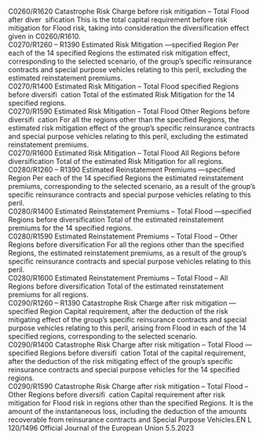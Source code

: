  
C0260/R1620  Catastrophe Risk Charge 
before risk mitigation – 
Total Flood after diver ­
sification  This is the total capital requirement before risk mitigation for Flood risk, taking 
into consideration the diversification effect given in C0260/R1610.  
C0270/R1260 – 
R1390  Estimated Risk Mitigation 
—specified Region  Per each of the 14 specified Regions the estimated risk mitigation effect, 
corresponding to the selected scenario, of the group’s specific reinsurance 
contracts and special purpose vehicles relating to this peril, excluding the 
estimated reinstatement premiums.  
C0270/R1400  Estimated Risk Mitigation 
– Total Flood specified 
Regions before diversifi ­
cation  Total of the estimated Risk Mitigation for the 14 specified regions.  
C0270/R1590  Estimated Risk Mitigation 
– Total Flood Other 
Regions before diversifi ­
cation  For all the regions other than the specified Regions, the estimated risk mitigation 
effect of the group’s specific reinsurance contracts and special purpose vehicles 
relating to this peril, excluding the estimated reinstatement premiums.  
C0270/R1600  Estimated Risk Mitigation 
– Total Flood All Regions 
before diversification  Total of the estimated Risk Mitigation for all regions.  
C0280/R1260 – 
R1390  Estimated Reinstatement 
Premiums —specified 
Region  Per each of the 14 specified Regions the estimated reinstatement premiums, 
corresponding to the selected scenario, as a result of the group’s specific 
reinsurance contracts and special purpose vehicles relating to this peril.  
C0280/R1400  Estimated Reinstatement 
Premiums – Total Flood 
—specified Regions 
before diversification  Total of the estimated reinstatement premiums for the 14 specified regions.  
C0280/R1590  Estimated Reinstatement 
Premiums – Total Flood 
– Other Regions before 
diversification  For all the regions other than the specified Regions, the estimated reinstatement 
premiums, as a result of the group’s specific reinsurance contracts and special 
purpose vehicles relating to this peril.  
C0280/R1600  Estimated Reinstatement 
Premiums – Total Flood 
– All Regions before 
diversification  Total of the estimated reinstatement premiums for all regions.  
C0290/R1260 – 
R1390  Catastrophe Risk Charge 
after risk mitigation — 
specified Region  Capital requirement, after the deduction of the risk mitigating effect of the group’s 
specific reinsurance contracts and special purpose vehicles relating to this peril, 
arising from Flood in each of the 14 specified regions, corresponding to the 
selected scenario.  
C0290/R1400  Catastrophe Risk Charge 
after risk mitigation – 
Total Flood —specified 
Regions before diversifi ­
cation  Total of the capital requirement, after the deduction of the risk mitigating effect of 
the group’s specific reinsurance contracts and special purpose vehicles for the 14 
specified regions.  
C0290/R1590  Catastrophe Risk Charge 
after risk mitigation – 
Total Flood – Other 
Regions before diversifi ­
cation  Capital requirement after risk mitigation for Flood risk in regions other than the 
specified Regions. It is the amount of the instantaneous loss, including the 
deduction of the amounts recoverable from reinsurance contracts and Special 
Purpose Vehicles.EN  L 120/1496 Official Journal of the European Union 5.5.2023